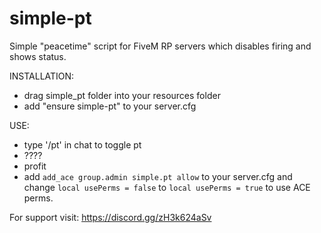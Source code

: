 # simple-pt
Simple "peacetime" script for FiveM RP servers which disables firing and shows status.

INSTALLATION:
- drag simple_pt folder into your resources folder
- add "ensure simple-pt" to your server.cfg

USE: 
- type '/pt' in chat to toggle pt
- ????
- profit
- add `add_ace group.admin simple.pt allow` to your server.cfg and change `local usePerms = false` to `local usePerms = true` to use ACE perms.

For support visit: https://discord.gg/zH3k624aSv
